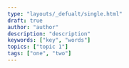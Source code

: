 ```yaml
---
type: "layouts/_defualt/single.html"
draft: true
author: "author"
description: "description"
keywords: ["key", "words"]
topics: ["topic 1"]
tags: ["one", "two"]
---
```

